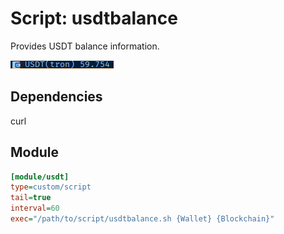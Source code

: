 # Script: usdtbalance

Provides USDT balance information.

![alt text](./usdtbalance.png "usdtbalance.png")
## Dependencies
  curl
## Module

```ini
[module/usdt]
type=custom/script
tail=true
interval=60
exec="/path/to/script/usdtbalance.sh {Wallet} {Blockchain}"
```

